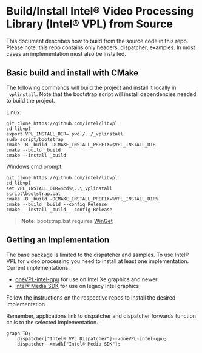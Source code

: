 # Build/Install Intel® Video Processing Library (Intel® VPL) from Source

This document describes how to build from the source code in this repo.  Please
note: this repo contains only headers, dispatcher, examples.  In most cases an
implementation must also be installed.

## Basic build and install with CMake

The following commands will build the project and install it locally in
`_vplinstall`. Note that the bootstrap script will install dependencies needed
to build the project.

Linux:

```
git clone https://github.com/intel/libvpl
cd libvpl
export VPL_INSTALL_DIR=`pwd`/../_vplinstall
sudo script/bootstrap
cmake -B _build -DCMAKE_INSTALL_PREFIX=$VPL_INSTALL_DIR
cmake --build _build
cmake --install _build
```


Windows cmd prompt:
```
git clone https://github.com/intel/libvpl
cd libvpl
set VPL_INSTALL_DIR=%cd%\..\_vplinstall
script\bootstrap.bat
cmake -B _build -DCMAKE_INSTALL_PREFIX=%VPL_INSTALL_DIR%
cmake --build _build --config Release
cmake --install _build --config Release
```
> **Note:** bootstrap.bat requires [WinGet](https://github.com/microsoft/winget-cli)


## Getting an Implementation

The base package is limited to the dispatcher and samples. To use Intel® VPL for
video processing you need to install at least one implementation. Current
implementations:

- [oneVPL-intel-gpu](https://github.com/intel/vpl-gpu-rt) for use on
  Intel Xe graphics and newer
- [Intel® Media SDK](https://github.com/Intel-Media-SDK/MediaSDK) for use on legacy
  Intel graphics

Follow the instructions on the respective repos to install the desired
implementation

Remember, applications link to dispatcher and dispatcher forwards function calls
to the selected implementation.

```mermaid
graph TD;
    dispatcher["Intel® VPL Dispatcher"]-->oneVPL-intel-gpu;
    dispatcher-->msdk["Intel® Media SDK"];
```

